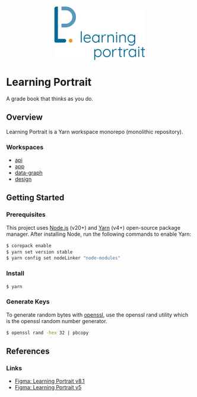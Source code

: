 <p align="center">
  <img src="./logo.png" />
</p>

# Learning Portrait

A grade book that thinks as you do.

## Overview

Learning Portrait is a Yarn workspace monorepo (monolithic repository).

### Workspaces

-   [api](./api/README.md)
-   [app](./app/README.md)
-   [data-graph](./data-graph/README.md)
-   [design](./design/README.md)

## Getting Started

### Prerequisites

This project uses [Node.js](https://nodejs.org/en) (v20+) and [Yarn](https://yarnpkg.com/getting-started) (v4+) open-source package manager. After installing Node, run the following commands to enable Yarn:

```bash
$ corepack enable
$ yarn set version stable
$ yarn config set nodeLinker "node-modules"
```

### Install

```bash
$ yarn
```

### Generate Keys

To generate random bytes with [openssl](https://www.openssl.org/docs/manmaster/man1/openssl.html), use the openssl rand utility which is the openssl random number generator.

```bash
$ openssl rand -hex 32 | pbcopy
```

## References

### Links

-   [Figma: Learning Portrait v8.1](https://www.figma.com/file/AnL18DKGLfAfbF7G0QdcfU/Learning-Portrait-2.0?type=design&node-id=3440-2834&mode=design)
-   [Figma: Learning Portrait v5](https://www.figma.com/file/AnL18DKGLfAfbF7G0QdcfU/Learning-Portrait-2.0?type=design&node-id=349-1363&mode=design)

